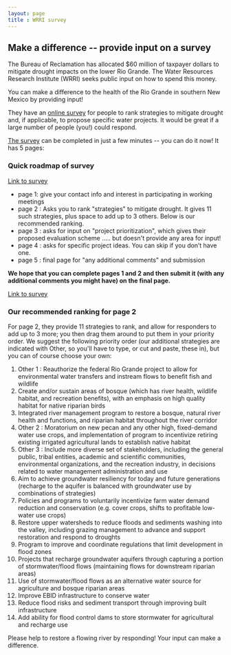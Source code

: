 ```yaml
---
layout: page
title : WRRI survey
---
```



## Make a difference -- provide input on a survey 

   The Bureau of Reclamation has allocated $60 million of taxpayer dollars to mitigate drought impacts on the lower Rio Grande. The Water Resources Research Institute (WRRI) seeks public input on how to spend this money. 

You can make a difference to the health of the Rio Grande in southern New Mexico by providing input!

They have an [online survey](https://survey123.arcgis.com/share/2acd82fb2ab94a9e915283875d4fdc1d) for people to rank strategies to mitigate drought and, if applicable, to propose specific water projects. It would be great if a large number of people (you!) could respond. 

   [The survey](https://survey123.arcgis.com/share/2acd82fb2ab94a9e915283875d4fdc1d) can be completed in just a few minutes -- you can do it now! It has 5 pages:

### Quick roadmap of survey

   [Link to survey](https://survey123.arcgis.com/share/2acd82fb2ab94a9e915283875d4fdc1d)

- page 1: give your contact info and interest in participating in working meetings
- page 2 : Asks you to rank "strategies" to mitigate drought. It gives 11 such strategies, plus space to add up to 3 others. Below is our recommended ranking.
- page 3 : asks for input on "project prioritization", which gives their proposed evaluation scheme ..... but doesn't provide any area for input!
- page 4 : asks for specific project ideas. You can skip if you don’t have one.
- page 5 : final page for "any additional comments" and submission

**We hope that you can complete pages 1 and 2 and then submit it (with any additional comments you might have) on the final page.**

   [Link to survey](https://survey123.arcgis.com/share/2acd82fb2ab94a9e915283875d4fdc1d)

### Our recommended ranking for page 2

For page 2, they provide 11 strategies to rank, and allow for responders to add up to 3 more; you then drag them around to put them in your priority order. We suggest the following priority order (our additional strategies are indicated with Other, so you'll have to type, or cut and paste, these in), but you can of course choose your own:
1. Other 1 : Reauthorize the federal Rio Grande project to allow for environmental water transfers and instream flows to benefit fish and wildlife
1. Create and/or sustain areas of bosque (which has river health, wildlife habitat, and recreation benefits), with an emphasis on high quality habitat for native riparian birds
1. Integrated river management program to restore a bosque, natural river health and functions, and riparian habitat throughout the river corridor
1. Other 2 : Moratorium on new pecan and any other high, fixed-demand water use crops, and implementation of program to incentivize retiring existing irrigated agricultural lands to establish native habitat 
1. Other 3 : Include more diverse set of stakeholders, including the general public, tribal entities, academic and scientific communities, environmental organizations, and the recreation industry, in decisions related to water management administration and use 
1. Aim to achieve groundwater resiliency for today and future generations (recharge to the aquifer is balanced with groundwater use by combinations of strategies)
1. Policies and programs to voluntarily incentivize farm water demand reduction and conservation (e.g. cover crops, shifts to profitable low-water use crops)
1. Restore upper watersheds to reduce floods and sediments washing into the valley, including grazing management to advance and support restoration and respond to droughts
1. Program to improve and coordinate regulations that limit development in flood zones
1. Projects that recharge groundwater aquifers through capturing a portion of stormwater/flood flows (maintaining flows for downstream riparian areas)
1. Use of stormwater/flood flows as an alternative water source for agriculture and bosque riparian areas
1. Improve EBID infrastructure to conserve water
1. Reduce flood risks and sediment transport through improving built infrastructure
1. Add ability for flood control dams to store stormwater for agricultural and recharge use

Please help to restore a flowing river by responding! Your input can make a difference.



